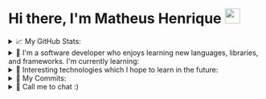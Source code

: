 # Hi there, I'm Matheus Henrique <img src="https://raw.githubusercontent.com/iampavangandhi/iampavangandhi/master/gifs/Hi.gif" width="30px" height="30px">

<details>
  <summary>📈  My GitHub Stats: </summary>
  &nbsp;
  
  ![Matheus Henrique's GitHub Stats](https://github-readme-stats.vercel.app/api?username=MatheusHenrique129&bg_color=90,29ABE2,4F00BC&title_color=fff&text_color=fff&icon_color=00FFFF&border_color=00FFFF&&border_radius=15&count_private=true&show_icons=true&include_all_commits=true)
  <img height="193em" src="https://github-readme-stats.vercel.app/api/top-langs/?username=MatheusHenrique129&bg_color=90,29ABE2,4F00BC&title_color=fff&text_color=fff&icon_color=00FFFF&border_color=00FFFF&&border_radius=20&count_private=true"/>
  
  #### 📈 GitHub Activity Chart:
  ![Asmit's GitHub activity graph](https://activity-graph.herokuapp.com/graph?username=MatheusHenrique129&hide_border=true&theme=redical)
</details>

<details>
  <summary>
    👾  I'm a software developer who enjoys learning new languages, libraries, and frameworks. I'm currently learning: 
  </summary>
  &nbsp;
  <div style="display: inline_block">
    <img align="center" alt="Matheus-HTML5" height="30" width="40" src="https://raw.githubusercontent.com/devicons/devicon/master/icons/html5/html5-original.svg">
    <img align="center" alt="Matheus-CSS3" height="30" width="40" src="https://raw.githubusercontent.com/devicons/devicon/master/icons/css3/css3-original.svg">
    <img align="center" alt="Matheus-Js" height="30" width="40" src="https://raw.githubusercontent.com/devicons/devicon/master/icons/javascript/javascript-original.svg">
    <img align="center" alt="Matheus-Go" height="30" width="40" src="https://raw.githubusercontent.com/devicons/devicon/master/icons/go/go-original.svg">
    <img align="center" alt="Matheus-MD" height="30" width="40" src="https://raw.githubusercontent.com/devicons/devicon/master/icons/markdown/markdown-original.svg">
    <img align="center" alt="Matheus-Firebase" height="30" width="40" src="https://raw.githubusercontent.com/devicons/devicon/master/icons/firebase/firebase-plain.svg">
    <img align="center" alt="Matheus-ExpressJS" height="30" width="40" src="https://raw.githubusercontent.com/devicons/devicon/master/icons/express/express-original.svg">
    <img align="center" alt="Matheus-Git" height="30" width="40" src="https://raw.githubusercontent.com/devicons/devicon/master/icons/git/git-original.svg">
    <img align="center" alt="Matheus-Github" height="30" width="40" src="https://raw.githubusercontent.com/devicons/devicon/master/icons/github/github-original.svg">
    <img align="center" alt="Matheus-Heroku" height="30" width="40" src="https://raw.githubusercontent.com/devicons/devicon/master/icons/heroku/heroku-plain.svg">
    <img align="center" alt="Matheus-Python" height="30" width="40" src="https://raw.githubusercontent.com/devicons/devicon/master/icons/python/python-original.svg">
    <img align="center" alt="Matheus-Kotlin" height="30" width="40" src="https://raw.githubusercontent.com/devicons/devicon/master/icons/kotlin/kotlin-original.svg">
    <img align="center" alt="Matheus-Java" height="30" width="40" src="https://raw.githubusercontent.com/devicons/devicon/master/icons/java/java-original.svg">
    <img align="center" alt="Matheus-PHP" height="30" width="40" src="https://raw.githubusercontent.com/devicons/devicon/master/icons/php/php-original.svg">
    <img align="center" alt="Matheus-React" height="30" width="40" src="https://raw.githubusercontent.com/devicons/devicon/master/icons/react/react-original.svg">
    <img align="center" alt="Matheus-Angular" height="30" width="40" src="https://raw.githubusercontent.com/devicons/devicon/master/icons/angularjs/angularjs-original.svg">
    <img align="center" alt="Matheus-NODE" height="30" width="40" src="https://raw.githubusercontent.com/devicons/devicon/master/icons/nodejs/nodejs-original.svg">
    <img align="center" alt="Matheus-MySQL" height="30" width="40" src="https://raw.githubusercontent.com/devicons/devicon/master/icons/mysql/mysql-original.svg">
    <img align="center" alt="Matheus-PostgreSQL" height="30" width="40" src="https://raw.githubusercontent.com/devicons/devicon/master/icons/postgresql/postgresql-plain.svg">
  </div>
</details>

<details>
  <summary>
    🚀  Interesting technologies which I hope to learn in the future: 
  </summary>
  &nbsp;
  <div>
    <img alt="Matheus-Dart" src="https://img.shields.io/badge/Dart-0175C2?style=for-the-badge&logo=dart&logoColor=white">
    <img alt="Matheus-Flutter" src="https://img.shields.io/badge/Flutter-02569B?style=for-the-badge&logo=flutter&logoColor=white">
    <img alt="Matheus-Ruby" src="https://img.shields.io/badge/Ruby-CC342D?style=for-the-badge&logo=ruby&logoColor=white">
    <img alt="Matheus-Swifit" src="https://img.shields.io/badge/Swift-E87435?style=for-the-badge&logo=swift&logoColor=white">
  </div>
</details>

<details>
   <summary>🐍  My Commits: </summary>
   &nbsp;
  <p align="center">Visits to my Profile :detective: <br><br><img alingn="center" src="https://profile-counter.glitch.me/MatheusHenrique129/count.svg" /></p>
  
  ![Snake animation](https://github.com/MatheusHenrique129/MatheusHenrique129/blob/output/github-contribution-grid-snake.svg) 
</details>

<details>
   <summary>💬 Call me to chat :) </summary>
   &nbsp;
  
  [![LinkedIn](https://img.shields.io/badge/-LinkedIn-%230077B5?style=for-the-badge&logo=linkedin&logoColor=white)](https://www.linkedin.com/in/matheushenrique-ofc/)
  [![Instagram](https://img.shields.io/badge/-Instagram-8B008B?style=for-the-badge&logo=instagram&logoColor=white)](https://www.instagram.com/math_henrique.ofc/)
  [![Gmail](https://img.shields.io/badge/-Gmail-%23333?style=for-the-badge&logo=gmail&logoColor=white)](mailto:matheustennant@gmail.com)

  [![Followers](https://img.shields.io/github/followers/matheushenrique129.svg?style=social&label=Follow)](https://github.com/MatheusHenrique129)
  <img src="./assets/cat.gif" width="60" height="60" /> 
</details>

